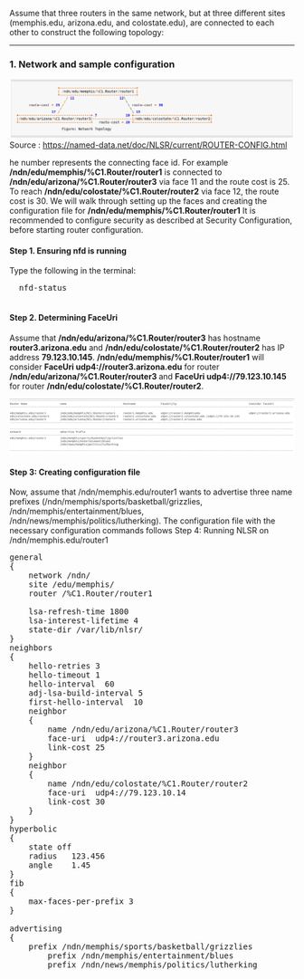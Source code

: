 Assume that three routers in the same network, but at three different sites (memphis.edu, arizona.edu, and colostate.edu), are connected to each other to construct the following topology:
***
 ### 1. Network and sample configuration
 ![alt img](https://github.com/syaifulahdan/Mini-NDN-Work/blob/main/Assignment%202:NDNrg-Topology/NDNrg-Image-Node2/NLSR-Image-Node2/example-router-config-node1.png)
 Source : https://named-data.net/doc/NLSR/current/ROUTER-CONFIG.html
 
 he number represents the connecting face id. For example
 <b>/ndn/edu/memphis/%C1.Router/router1</b> is connected to <b>/ndn/edu/arizona/%C1.Router/router3</b> via face 11 and the route cost is 25. To reach <b>/ndn/edu/colostate/%C1.Router/router2</b> via face 12, the route cost is 30. We will walk through setting up the faces and creating the configuration file for <b>/ndn/edu/memphis/%C1.Router/router1</b> It is recommended to configure security as described at Security Configuration, before starting router configuration.
   #### Step 1. Ensuring nfd is running
  Type the following in the terminal:
  <pre>
  nfd-status
  </pre>
  #### Step 2. Determining FaceUri
 Assume that <b>/ndn/edu/arizona/%C1.Router/router3</b> has hostname <b>router3.arizona.edu</b> and <b>/ndn/edu/colostate/%C1.Router/router2</b> has IP address <b>79.123.10.145</b>. <b>/ndn/edu/memphis/%C1.Router/router1</b> will consider <b>FaceUri udp4://router3.arizona.edu</b> for router <b>/ndn/edu/arizona/%C1.Router/router3 </b>and <b>FaceUri udp4://79.123.10.145</b> for router <b>/ndn/edu/colostate/%C1.Router/router2</b>.
 
  ![alt img](https://github.com/syaifulahdan/Mini-NDN-Work/blob/main/Assignment%202:NDNrg-Topology/NDNrg-Image-Node1/NLSR-Image-Node1/example-scenario-router-config-node1.png.png)
 
  
 ####  Step 3: Creating configuration file
  
  
  Now, assume that /ndn/memphis.edu/router1 wants to advertise three name prefixes (/ndn/memphis/sports/basketball/grizzlies, /ndn/memphis/entertainment/blues, /ndn/news/memphis/politics/lutherking). The configuration file with the necessary configuration commands follows
  Step 4: Running NLSR on /ndn/memphis.edu/router1

<pre>
general
{
	network /ndn/
	site /edu/memphis/
	router /%C1.Router/router1

	lsa-refresh-time 1800
	lsa-interest-lifetime 4
	state-dir /var/lib/nlsr/
}
neighbors
{
	hello-retries 3 
	hello-timeout 1
	hello-interval  60
	adj-lsa-build-interval 5
	first-hello-interval  10
	neighbor
	{
		name /ndn/edu/arizona/%C1.Router/router3
		face-uri  udp4://router3.arizona.edu
		link-cost 25
	}
	neighbor
	{
		name /ndn/edu/colostate/%C1.Router/router2
		face-uri  udp4://79.123.10.14
		link-cost 30
	}
}
hyperbolic
{
	state off 
	radius   123.456
	angle    1.45
}
fib
{
	max-faces-per-prefix 3
}

advertising
{
	prefix /ndn/memphis/sports/basketball/grizzlies
    	prefix /ndn/memphis/entertainment/blues
    	prefix /ndn/news/memphis/politics/lutherking
</pre>
